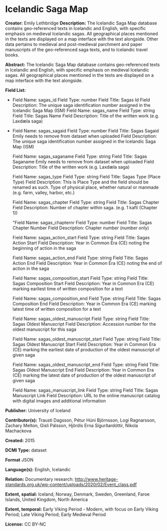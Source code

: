 
# Icelandic Saga Map
**Creator:** Emily Lethbridge
**Description:** The Icelandic Saga Map database contains geo-referenced texts in Icelandic and English, with specific emphasis on medieval Icelandic sagas. All geographical places mentioned in the texts are displayed on a map interface with the text alongside. Other data pertains to medieval and post-medieval parchment and paper manuscripts of the geo-referenced saga texts, and to Icelandic travel books.

**Abstract:** The Icelandic Saga Map database contains geo-referenced texts in Icelandic and English, with specific emphasis on medieval Icelandic sagas. All geographical places mentioned in the texts are displayed on a map interface with the text alongside.

**Field List:**

 - Field Name: sagas_id Field Type: number Field Title: Sagas Id Field
   Description: The unique saga identification number assigned in the
   Icelandic Saga Map (ISM)
   Field Name: sagas_name Field Type: string Field Title: Sagas Name
   Field Description: Title of the written work (e.g. Laxdæla saga)
 - Field Name: sagas_sagaid Field Type: number Field Title: Sagas Sagaid
   Emily needs to remove from dataset when uploaded Field Description:  
   The unique saga identification number assigned in the Icelandic Saga 
   Map (ISM)

   
   Field Name: sagas_saganame Field Type: string Field Title: Sagas
   Saganame Emily needs to remove from dataset when uploaded Field
   Description: Title of the written work (e.g. Laxdæla saga)
   
   Field Name: sagas_type Field Type: string Field Title: Sagas Type
   (Place Type) Field Description: This is Place Type and the field
   should be renamed as such. Type of physical place, whether natural or
   manmade (e.g. farm, valley, harbor, etc.)
   
   Field Name:  sagas_chapter Field Type:  string Field Title:  Sagas
   Chapter Field Description:  Number of chapter within saga. (e.g. 1
   kafli (Chapter 1))
   
   "Field Name: sagas_chapternr Field Type: number Field Title: Sagas
   Chapter Number Field Description: Chapter number (number only)
   
   Field Name: sagas_action_start Field Type: string Field Title: Sagas
   Action Start Field Description: Year in Common Era (CE) noting the
   beginning of action in the saga
   
   Field Name: sagas_action_end Field Type: string Field Title: Sagas
   Action End Field Description: Year in Common Era (CE) noting the end
   of action in the saga
   
   Field Name: sagas_composition_start Field Type: string Field Title:
   Sagas Composition Start Field Description: Year in Common Era (CE)
   marking earliest time of written composition for a text
   
   Field Name: sagas_composition_end Field Type: string Field Title:
   Sagas Composition End Field Description: Year in Common Era (CE)
   marking latest time of written composition for a text
   
   Field Name: sagas_oldest_manuscript Field Type: string Field Title:
   Sagas Oldest Manuscript Field Description: Accession number for the
   oldest manuscript for this saga
   
   Field Name: sagas_oldest_manuscript_start Field Type: string Field
   Title: Sagas Oldest Manuscript Start Field Description: Year in
   Common Era (CE) marking the earliest date of production of the oldest
   manuscript of given saga
   
   Field Name: sagas_oldest_manuscript_end Field Type: string Field
   Title: Sagas Oldest Manuscript End Field Description: Year in Common
   Era (CE) marking the latest date of production of the oldest
   manuscript of given saga
   
   Field Name: sagas_manuscript_link Field Type: string Field Title:
   Sagas Manuscript Link Field Description: URL to the online manuscript
   catalog with digital images and additional information

**Publisher:** University of Iceland

**Contributor(s):** Trausti Dagsson, Pétur Húni Björnsson, Logi Ragnarsson, Zachary Melton, Gísli Pálsson, Hjördís Erna Sigurðardóttir, Nikola Machackova

**Created:** 2015

**DCMI Type:** dataset

**Format** JSON

**Language(s):** English, Icelandic

**Relation:** Documentary research: http://www.heritage-standards.org.uk/wp-content/uploads/2020/02/Event_class.pdf

**Extent, spatial:** Iceland, Norway, Denmark, Sweden, Greenland, Faroe Islands, United Kingdom, North America

**Extent, temporal:** Early Viking Period - Modern, with focus on Early Viking Period; Late Viking Period; Early Medieval Period

**License:** CC BY-NC
<!--stackedit_data:
eyJoaXN0b3J5IjpbLTIwNDg3MTAyNTVdfQ==
-->
